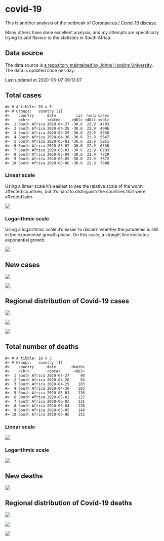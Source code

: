 
<!-- README.md is generated from README.Rmd. Please edit that file -->

# covid-19

<!-- badges: start -->

<!-- badges: end -->

This is another analysis of the outbreak of [Coronavirus / Covid-19
disease](https://en.wikipedia.org/wiki/Coronavirus_disease_2019).

Many others have done excellent analysis, and my attempts are
specifically trying to add flavour to the statistics in South Africa.

## Data source

The data source is [a repository maintained by Johns Hopkins
University](https://github.com/CSSEGISandData/COVID-19). The data is
updated once per day.

Last updated at 2020-05-07 09:13:07

## Total cases

    #> # A tibble: 10 x 5
    #> # Groups:   country [1]
    #>    country      date         lat  long cases
    #>    <chr>        <date>     <dbl> <dbl> <dbl>
    #>  1 South Africa 2020-04-27 -30.6  22.9  4793
    #>  2 South Africa 2020-04-28 -30.6  22.9  4996
    #>  3 South Africa 2020-04-29 -30.6  22.9  5350
    #>  4 South Africa 2020-04-30 -30.6  22.9  5647
    #>  5 South Africa 2020-05-01 -30.6  22.9  5951
    #>  6 South Africa 2020-05-02 -30.6  22.9  6336
    #>  7 South Africa 2020-05-03 -30.6  22.9  6783
    #>  8 South Africa 2020-05-04 -30.6  22.9  7220
    #>  9 South Africa 2020-05-05 -30.6  22.9  7572
    #> 10 South Africa 2020-05-06 -30.6  22.9  7808

### Linear scale

Using a linear scale it’s easiest to see the relative scale of the worst
affected countries, but it’s hard to distinguish the countries that were
affected later.

![](README_files/figure-gfm/unnamed-chunk-5-1.png)<!-- -->

### Logarithmic scale

Using a logarithmic scale it’s easier to discern whether the pandemic is
still in the exponential growth phase. On this scale, a straight line
indicates exponential growth.

![](README_files/figure-gfm/unnamed-chunk-6-1.png)<!-- -->

## New cases

![](README_files/figure-gfm/unnamed-chunk-7-1.png)<!-- -->

![](README_files/figure-gfm/unnamed-chunk-8-1.png)<!-- -->

## Regional distribution of Covid-19 cases

![](README_files/figure-gfm/unnamed-chunk-9-1.png)<!-- -->

![](README_files/figure-gfm/unnamed-chunk-10-1.png)<!-- -->

![](README_files/figure-gfm/unnamed-chunk-11-1.png)<!-- -->

## Total number of deaths

    #> # A tibble: 10 x 3
    #> # Groups:   country [1]
    #>    country      date       deaths
    #>    <chr>        <date>      <dbl>
    #>  1 South Africa 2020-04-27     90
    #>  2 South Africa 2020-04-28     93
    #>  3 South Africa 2020-04-29    103
    #>  4 South Africa 2020-04-30    103
    #>  5 South Africa 2020-05-01    116
    #>  6 South Africa 2020-05-02    123
    #>  7 South Africa 2020-05-03    131
    #>  8 South Africa 2020-05-04    138
    #>  9 South Africa 2020-05-05    148
    #> 10 South Africa 2020-05-06    153

### Linear scale

![](README_files/figure-gfm/unnamed-chunk-14-1.png)<!-- -->

### Logarithmic scale

![](README_files/figure-gfm/unnamed-chunk-15-1.png)<!-- -->

## New deaths

![](README_files/figure-gfm/unnamed-chunk-16-1.png)<!-- -->

## Regional distribution of Covid-19 deaths

![](README_files/figure-gfm/unnamed-chunk-17-1.png)<!-- -->

![](README_files/figure-gfm/unnamed-chunk-18-1.png)<!-- -->

![](README_files/figure-gfm/unnamed-chunk-19-1.png)<!-- -->
